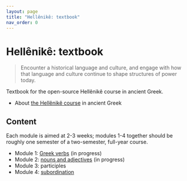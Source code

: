 ```yaml
---
layout: page
title: "Hellênikê: textbook"
nav_order: 0
---
```



# Hellênikê: textbook

> Encounter a historical language and culture, and engage with how that language and culture continue to shape structures of power today.



Textbook for the open-source Hellênikê course in ancient Greek.

- About [the Hellênikê course](https://hellenike.github.io/) in ancient Greek



## Content

Each module is aimed at 2-3 weeks; modules 1-4 together should be roughly one semester of a two-semester, full-year course.


- Module 1: [Greek verbs](./modules/module1/) (in progress)
- Module 2: [nouns and adjectives](./modules/module2/) (in progress)
- Module 3: participles
- Module 4: [subordination](./modules/module4/)